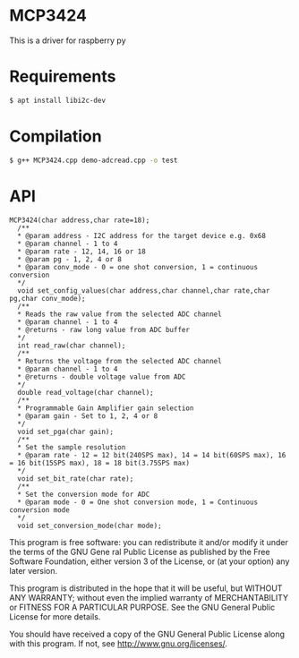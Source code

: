 # MCP3424
This is a driver for raspberry py

# Requirements
```sh
$ apt install libi2c-dev
```
# Compilation
```sh
$ g++ MCP3424.cpp demo-adcread.cpp -o test
```
# API
```
MCP3424(char address,char rate=18);
  /**
  * @param address - I2C address for the target device e.g. 0x68
  * @param channel - 1 to 4
  * @param rate - 12, 14, 16 or 18
  * @param pg - 1, 2, 4 or 8
  * @param conv_mode - 0 = one shot conversion, 1 = continuous conversion
  */
  void set_config_values(char address,char channel,char rate,char pg,char conv_mode);
  /**
  * Reads the raw value from the selected ADC channel
  * @param channel - 1 to 4
  * @returns - raw long value from ADC buffer
  */
  int read_raw(char channel);
  /**
  * Returns the voltage from the selected ADC channel
  * @param channel - 1 to 4
  * @returns - double voltage value from ADC
  */
  double read_voltage(char channel);
  /**
  * Programmable Gain Amplifier gain selection
  * @param gain - Set to 1, 2, 4 or 8
  */
  void set_pga(char gain);
  /**
  * Set the sample resolution
  * @param rate - 12 = 12 bit(240SPS max), 14 = 14 bit(60SPS max), 16 = 16 bit(15SPS max), 18 = 18 bit(3.75SPS max)
  */
  void set_bit_rate(char rate);
  /**
  * Set the conversion mode for ADC
  * @param mode - 0 = One shot conversion mode, 1 = Continuous conversion mode
  */
  void set_conversion_mode(char mode);
```

This program is free software: you can redistribute it and/or modify it under the terms of the GNU Gene ral Public License as published by the Free Software Foundation, either version 3 of the License, or (at your option) any later version.

This program is distributed in the hope that it will be useful, but WITHOUT ANY WARRANTY; without even the implied warranty of MERCHANTABILITY or FITNESS FOR A PARTICULAR PURPOSE. See the GNU General Public License for more details.

You should have received a copy of the GNU General Public License along with this program. If not, see http://www.gnu.org/licenses/.
